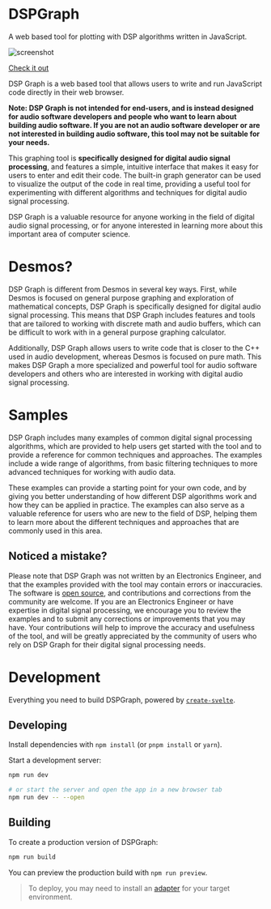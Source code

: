 # DSPGraph
A web based tool for plotting with DSP algorithms written in JavaScript.

![screenshot](https://replicataudio.com/img/dspgraph/fsBig.gif)

[Check it out](https://replicataudio.com/dsptool/)

DSP Graph is a web based tool that allows users to write and run JavaScript code directly in their web browser.

**Note: DSP Graph is not intended for end-users, and is instead designed for audio software developers and people who want to learn about building audio software. If you are not an audio software developer or are not interested in building audio software, this tool may not be suitable for your needs.**

This graphing tool is **specifically designed for digital audio signal processing**, and features a simple, intuitive interface that makes it easy for users to enter and edit their code. The built-in graph generator can be used to visualize the output of the code in real time, providing a useful tool for experimenting with different algorithms and techniques for digital audio signal processing. 

DSP Graph is a valuable resource for anyone working in the field of digital audio signal processing, or for anyone interested in learning more about this important area of computer science.

# Desmos?

DSP Graph is different from Desmos in several key ways. First, while Desmos is focused on general purpose graphing and exploration of mathematical concepts, DSP Graph is specifically designed for digital audio signal processing. This means that DSP Graph includes features and tools that are tailored to working with discrete math and audio buffers, which can be difficult to work with in a general purpose graphing calculator. 

Additionally, DSP Graph allows users to write code that is closer to the C++ used in audio development, whereas Desmos is focused on pure math. This makes DSP Graph a more specialized and powerful tool for audio software developers and others who are interested in working with digital audio signal processing.

# Samples

DSP Graph includes many examples of common digital signal processing algorithms, which are provided to help users get started with the tool and to provide a reference for common techniques and approaches. The examples include a wide range of algorithms, from basic filtering techniques to more advanced techniques for working with audio data. 

These examples can provide a starting point for your own code, and by giving you better understanding of how different DSP algorithms work and how they can be applied in practice. The examples can also serve as a valuable reference for users who are new to the field of DSP, helping them to learn more about the different techniques and approaches that are commonly used in this area.

## Noticed a mistake?

Please note that DSP Graph was not written by an Electronics Engineer, and that the examples provided with the tool may contain errors or inaccuracies. The software is [open source](https://github.com/ReplicatAudio/DSPGraphJS), and contributions and corrections from the community are welcome. If you are an Electronics Engineer or have expertise in digital signal processing, we encourage you to review the examples and to submit any corrections or improvements that you may have. Your contributions will help to improve the accuracy and usefulness of the tool, and will be greatly appreciated by the community of users who rely on DSP Graph for their digital signal processing needs.

# Development

Everything you need to build DSPGraph, powered by [`create-svelte`](https://github.com/sveltejs/kit/tree/master/packages/create-svelte).

## Developing

Install dependencies with `npm install` (or `pnpm install` or `yarn`).

Start a development server:

```bash
npm run dev

# or start the server and open the app in a new browser tab
npm run dev -- --open
```

## Building

To create a production version of DSPGraph:

```bash
npm run build
```

You can preview the production build with `npm run preview`.

> To deploy, you may need to install an [adapter](https://kit.svelte.dev/docs/adapters) for your target environment.
